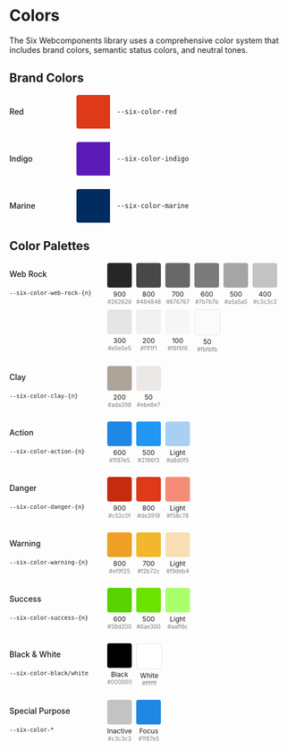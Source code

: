 # Colors

The Six Webcomponents library uses a comprehensive color system that includes brand colors, semantic
status colors, and neutral tones.

## Brand Colors

<div style="display: flex; align-items: center; margin-bottom: 24px;">
  <div style="width: 120px; font-weight: 500;">Red</div>
  <div style="width: 60px; height: 60px; background-color: #de3919; border-radius: 4px 0 0 4px;"></div>
  <div style="margin-left: 12px;"><code>--six-color-red</code></div>
</div>

<div style="display: flex; align-items: center; margin-bottom: 24px;">
  <div style="width: 120px; font-weight: 500;">Indigo</div>
  <div style="width: 60px; height: 60px; background-color: #5c1bb8; border-radius: 4px 0 0 4px;"></div>
  <div style="margin-left: 12px;"><code>--six-color-indigo</code></div>
</div>

<div style="display: flex; align-items: center; margin-bottom: 24px;">
  <div style="width: 120px; font-weight: 500;">Marine</div>
  <div style="width: 60px; height: 60px; background-color: #002c5f; border-radius: 4px 0 0 4px;"></div>
  <div style="margin-left: 12px;"><code>--six-color-marine</code></div>
</div>

## Color Palettes

<div style="display: flex; flex-direction: row">
  <div style="display: flex; gap: 8px; flex-direction: column">
    <div style="width: 175px; height: 40px; display: flex; align-items: center">
      <span style="font-weight: 500;">
        Web Rock
      </span>
    </div>
    <span style="font-size: 12px">
        <code>--six-color-web-rock-{n}</code>
    </span>
  </div>
  <div style="display: flex; flex-wrap: wrap; gap: 8px; margin-bottom: 24px;">
    <div style="text-align: center;">
      <div style="width: 44px; height: 44px; background-color: #262626; border-radius: 4px;"></div>
      <div style="font-size: 12px; margin-top: 4px;">900</div>
      <div style="font-size: 10px; color: #7b7b7b;">#262626</div>
    </div>
    <div style="text-align: center;">
      <div style="width: 44px; height: 44px; background-color: #484848; border-radius: 4px;"></div>
      <div style="font-size: 12px; margin-top: 4px;">800</div>
      <div style="font-size: 10px; color: #7b7b7b;">#484848</div>
    </div>
    <div style="text-align: center;">
      <div style="width: 44px; height: 44px; background-color: #676767; border-radius: 4px;"></div>
      <div style="font-size: 12px; margin-top: 4px;">700</div>
      <div style="font-size: 10px; color: #7b7b7b;">#676767</div>
    </div>
    <div style="text-align: center;">
      <div style="width: 44px; height: 44px; background-color: #7b7b7b; border-radius: 4px;"></div>
      <div style="font-size: 12px; margin-top: 4px;">600</div>
      <div style="font-size: 10px; color: #7b7b7b;">#7b7b7b</div>
    </div>
    <div style="text-align: center;">
      <div style="width: 44px; height: 44px; background-color: #a5a5a5; border-radius: 4px;"></div>
      <div style="font-size: 12px; margin-top: 4px;">500</div>
      <div style="font-size: 10px; color: #7b7b7b;">#a5a5a5</div>
    </div>
    <div style="text-align: center;">
      <div style="width: 44px; height: 44px; background-color: #c3c3c3; border-radius: 4px;"></div>
      <div style="font-size: 12px; margin-top: 4px;">400</div>
      <div style="font-size: 10px; color: #7b7b7b;">#c3c3c3</div>
    </div>
    <div style="text-align: center;">
      <div style="width: 44px; height: 44px; background-color: #e5e5e5; border-radius: 4px;"></div>
      <div style="font-size: 12px; margin-top: 4px;">300</div>
      <div style="font-size: 10px; color: #7b7b7b;">#e5e5e5</div>
    </div>
    <div style="text-align: center;">
      <div style="width: 44px; height: 44px; background-color: #f1f1f1; border-radius: 4px;"></div>
      <div style="font-size: 12px; margin-top: 4px;">200</div>
      <div style="font-size: 10px; color: #7b7b7b;">#f1f1f1</div>
    </div>
    <div style="text-align: center;">
      <div style="width: 44px; height: 44px; background-color: #f6f6f6; border-radius: 4px;"></div>
      <div style="font-size: 12px; margin-top: 4px;">100</div>
      <div style="font-size: 10px; color: #7b7b7b;">#f6f6f6</div>
    </div>
    <div style="text-align: center;">
      <div style="width: 44px; height: 44px; background-color: #fbfbfb; border-radius: 4px; border: 1px solid #e5e5e5;"></div>
      <div style="font-size: 12px; margin-top: 4px;">50</div>
      <div style="font-size: 10px; color: #7b7b7b;">#fbfbfb</div>
    </div>
  </div>
</div>
<div style="display: flex; flex-direction: row">
  <div style="display: flex; gap: 8px; flex-direction: column">
    <div style="width: 175px; height: 40px; display: flex; align-items: center">
      <span style="font-weight: 500;">
        Clay
      </span>
    </div>
    <span style="font-size: 12px">
        <code>--six-color-clay-{n}</code>
    </span>
  </div>
  <div style="display: flex; flex-wrap: wrap; gap: 8px; margin-bottom: 24px;">
    <div style="text-align: center;">
      <div style="width: 44px; height: 44px; background-color: #ada398; border-radius: 4px;"></div>
      <div style="font-size: 12px; margin-top: 4px;">200</div>
      <div style="font-size: 10px; color: #7b7b7b;">#ada398</div>
    </div>
    <div style="text-align: center;">
      <div style="width: 44px; height: 44px; background-color: #ebe8e7; border-radius: 4px;"></div>
      <div style="font-size: 12px; margin-top: 4px;">50</div>
      <div style="font-size: 10px; color: #7b7b7b;">#ebe8e7</div>
    </div>
  </div>
</div>
<div style="display: flex; flex-direction: row">
  <div style="display: flex; gap: 8px; flex-direction: column">
    <div style="width: 175px; height: 40px; display: flex; align-items: center">
      <span style="font-weight: 500;">
        Action
      </span>
    </div>
    <span style="font-size: 12px">
        <code>--six-color-action-{n}</code>
    </span>
  </div>
  <div style="display: flex; flex-wrap: wrap; gap: 8px; margin-bottom: 24px;">
    <div style="text-align: center;">
      <div style="width: 44px; height: 44px; background-color: #1f87e5; border-radius: 4px;"></div>
      <div style="font-size: 12px; margin-top: 4px;">600</div>
      <div style="font-size: 10px; color: #7b7b7b;">#1f87e5</div>
    </div>
    <div style="text-align: center;">
      <div style="width: 44px; height: 44px; background-color: #2196f3; border-radius: 4px;"></div>
      <div style="font-size: 12px; margin-top: 4px;">500</div>
      <div style="font-size: 10px; color: #7b7b7b;">#2196f3</div>
    </div>
    <div style="text-align: center;">
      <div style="width: 44px; height: 44px; background-color: #a8d0f5; border-radius: 4px;"></div>
      <div style="font-size: 12px; margin-top: 4px;">Light</div>
      <div style="font-size: 10px; color: #7b7b7b;">#a8d0f5</div>
    </div>
  </div>
</div>
<div style="display: flex; flex-direction: row">
  <div style="display: flex; gap: 8px; flex-direction: column">
    <div style="width: 175px; height: 40px; display: flex; align-items: center">
      <span style="font-weight: 500;">
        Danger
      </span>
    </div>
    <span style="font-size: 12px">
        <code>--six-color-danger-{n}</code>
    </span>
  </div>
  <div style="display: flex; flex-wrap: wrap; gap: 8px; margin-bottom: 24px;">
    <div style="text-align: center;">
      <div style="width: 44px; height: 44px; background-color: #c52c0f; border-radius: 4px;"></div>
      <div style="font-size: 12px; margin-top: 4px;">900</div>
      <div style="font-size: 10px; color: #7b7b7b;">#c52c0f</div>
    </div>
    <div style="text-align: center;">
      <div style="width: 44px; height: 44px; background-color: #de3919; border-radius: 4px;"></div>
      <div style="font-size: 12px; margin-top: 4px;">800</div>
      <div style="font-size: 10px; color: #7b7b7b;">#de3919</div>
    </div>
    <div style="text-align: center;">
      <div style="width: 44px; height: 44px; background-color: #f58c78; border-radius: 4px;"></div>
      <div style="font-size: 12px; margin-top: 4px;">Light</div>
      <div style="font-size: 10px; color: #7b7b7b;">#f58c78</div>
    </div>
  </div>
</div>
<div style="display: flex; flex-direction: row">
  <div style="display: flex; gap: 8px; flex-direction: column">
    <div style="width: 175px; height: 40px; display: flex; align-items: center">
      <span style="font-weight: 500;">
        Warning
      </span>
    </div>
    <span style="font-size: 12px">
        <code>--six-color-warning-{n}</code>
    </span>
  </div>
  <div style="display: flex; flex-wrap: wrap; gap: 8px; margin-bottom: 24px;">
    <div style="text-align: center;">
      <div style="width: 44px; height: 44px; background-color: #ef9f25; border-radius: 4px;"></div>
      <div style="font-size: 12px; margin-top: 4px;">800</div>
      <div style="font-size: 10px; color: #7b7b7b;">#ef9f25</div>
    </div>
    <div style="text-align: center;">
      <div style="width: 44px; height: 44px; background-color: #f2b72c; border-radius: 4px;"></div>
      <div style="font-size: 12px; margin-top: 4px;">700</div>
      <div style="font-size: 10px; color: #7b7b7b;">#f2b72c</div>
    </div>
    <div style="text-align: center;">
      <div style="width: 44px; height: 44px; background-color: #f9deb4; border-radius: 4px;"></div>
      <div style="font-size: 12px; margin-top: 4px;">Light</div>
      <div style="font-size: 10px; color: #7b7b7b;">#f9deb4</div>
    </div>
  </div>
</div>
<div style="display: flex; flex-direction: row">
  <div style="display: flex; gap: 8px; flex-direction: column">
    <div style="width: 175px; height: 40px; display: flex; align-items: center">
      <span style="font-weight: 500;">
        Success
      </span>
    </div>
    <span style="font-size: 12px">
        <code>--six-color-success-{n}</code>
    </span>
  </div>
  <div style="display: flex; flex-wrap: wrap; gap: 8px; margin-bottom: 24px;">
    <div style="text-align: center;">
      <div style="width: 44px; height: 44px; background-color: #58d200; border-radius: 4px;"></div>
      <div style="font-size: 12px; margin-top: 4px;">600</div>
      <div style="font-size: 10px; color: #7b7b7b;">#58d200</div>
    </div>
    <div style="text-align: center;">
      <div style="width: 44px; height: 44px; background-color: #6ae300; border-radius: 4px;"></div>
      <div style="font-size: 12px; margin-top: 4px;">500</div>
      <div style="font-size: 10px; color: #7b7b7b;">#6ae300</div>
    </div>
    <div style="text-align: center;">
      <div style="width: 44px; height: 44px; background-color: #aaff6c; border-radius: 4px;"></div>
      <div style="font-size: 12px; margin-top: 4px;">Light</div>
      <div style="font-size: 10px; color: #7b7b7b;">#aaff6c</div>
    </div>
  </div>
</div>

<div style="display: flex; flex-direction: row">
  <div style="display: flex; gap: 8px; flex-direction: column">
    <div style="width: 175px; height: 40px; display: flex; align-items: center">
      <span style="font-weight: 500;">
        Black & White
      </span>
    </div>
    <span style="font-size: 12px">
        <code>--six-color-black/white</code>
    </span>
  </div>
  <div style="display: flex; flex-wrap: wrap; gap: 8px; margin-bottom: 24px;">
    <div style="text-align: center;">
      <div style="width: 44px; height: 44px; background-color: #000000; border-radius: 4px;"></div>
      <div style="font-size: 12px; margin-top: 4px;">Black</div>
      <div style="font-size: 10px; color: #7b7b7b;">#000000</div>
    </div>
    <div style="text-align: center;">
      <div style="width: 44px; height: 44px; background-color: #ffffff; border-radius: 4px; border: 1px solid #e5e5e5;"></div>
      <div style="font-size: 12px; margin-top: 4px;">White</div>
      <div style="font-size: 10px; color: #7b7b7b;">#ffffff</div>
    </div>
  </div>
</div>
<div style="display: flex; flex-direction: row">
  <div style="display: flex; gap: 8px; flex-direction: column">
    <div style="width: 175px; height: 40px; display: flex; align-items: center">
      <span style="font-weight: 500;">
        Special Purpose
      </span>
    </div>
    <span style="font-size: 12px">
        <code>--six-color-*</code>
    </span>
  </div>
  <div style="display: flex; flex-wrap: wrap; gap: 8px; margin-bottom: 24px;">
    <div style="text-align: center;">
      <div style="width: 44px; height: 44px; background-color: #c3c3c3; border-radius: 4px;"></div>
      <div style="font-size: 12px; margin-top: 4px;">Inactive</div>
      <div style="font-size: 10px; color: #7b7b7b;">#c3c3c3</div>
    </div>
    <div style="text-align: center;">
      <div style="width: 44px; height: 44px; background-color: #1f87e5; border-radius: 4px;"></div>
      <div style="font-size: 12px; margin-top: 4px;">Focus</div>
      <div style="font-size: 10px; color: #7b7b7b;">#1f87e5</div>
    </div>
  </div>
</div>
